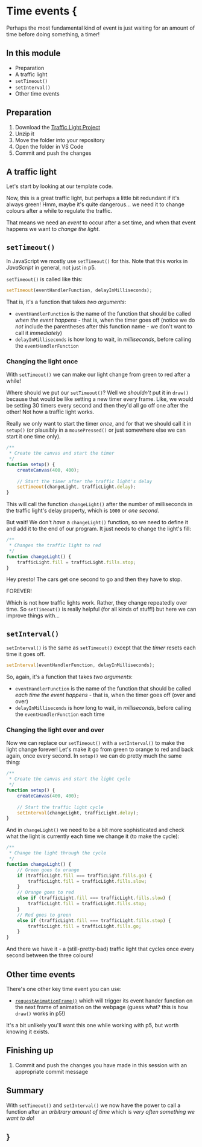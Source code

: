 # Time events {
   
Perhaps the most fundamental kind of event is just waiting for an amount of time before doing something, a timer!

## In this module

- Preparation
- A traffic light
- `setTimeout()`
- `setInterval()`
- Other time events

## Preparation

1. Download the [Traffic Light Project](./examples/traffic-light.zip)
2. Unzip it
3. Move the folder into your repository
4. Open the folder in VS Code
5. Commit and push the changes

## A traffic light

Let's start by looking at our template code.

Now, this is a great traffic light, but perhaps a little bit redundant if it's always green! Hmm, maybe it's quite dangerous... we need it to change colours after a while to regulate the traffic.

That means we need an *event* to occur after a set time, and when that event happens we want to *change the light*.

## `setTimeout()`

In JavaScript we mostly use `setTimeout()` for this. Note that this works in *JavaScript* in general, not just in p5. 

`setTimeout()` is called like this:

```javascript
setTimeout(eventHandlerFunction, delayInMilliseconds);
```

That is, it's a function that takes *two arguments*:

- `eventHandlerFunction` is the name of the function that should be called *when the event happens* - that is, when the timer goes off (notice we do *not* include the parentheses after this function name - we don't want to call it *immediately*)
- `delayInMilliseconds` is how long to wait, in *milliseconds*, before calling the `eventHandlerFunction`

### Changing the light once

With `setTimeout()` we can make our light change from green to red after a while!

Where should we put our `setTimeout()`? Well we *shouldn't* put it in `draw()` because that would be like setting a new timer every frame. Like, we would be setting 30 timers every second and then they'd all go off one after the other! Not how a traffic light works.

Really we only want to start the timer *once*, and for that we should call it in `setup()` (or plausibly in a `mousePressed()` or just somewhere else we can start it one time only).

```javascript
/**
 * Create the canvas and start the timer
 */
function setup() {
    createCanvas(400, 400);
    
    // Start the timer after the traffic light's delay
    setTimeout(changeLight, trafficLight.delay);
}
```

This will call the function `changeLight()` after the number of milliseconds in the traffic light's delay property, which is `1000` or *one second*.

But wait! We don't *have* a `changeLight()` function, so we need to define it and add it to the end of our program. It just needs to change the light's fill:

```javascript
/**
 * Changes the traffic light to red
 */
function changeLight() {
    trafficLight.fill = trafficLight.fills.stop;
}
```

Hey presto! The cars get one second to go and then they have to stop.

FOREVER!

Which is not how traffic lights work. Rather, they change repeatedly over time. So `setTimeout()` is really helpful (for all kinds of stuff!) but here we can improve things with...

## `setInterval()`

`setInterval()` is the same as `setTimeout()` except that the *timer* resets each time it goes off.

```javascript
setInterval(eventHandlerFunction, delayInMilliseconds);
```

So, again, it's a function that takes *two arguments*:

- `eventHandlerFunction` is the name of the function that should be called *each time the event happens* - that is, when the timer goes off (over and over)
- `delayInMilliseconds` is how long to wait, in *milliseconds*, before calling the `eventHandlerFunction` each time

### Changing the light over and over

Now we can replace our `setTimeout()` with a `setInterval()` to make the light change forever! Let's make it go from green to orange to red and back again, once every second. In `setup()` we can do pretty much the same thing:

```javascript
/**
 * Create the canvas and start the light cycle
 */
function setup() {
    createCanvas(400, 400);
    
    // Start the traffic light cycle
    setInterval(changeLight, trafficLight.delay);
}
```

And in `changeLight()` we need to be a bit more sophisticated and check what the light is currently each time we change it (to make the cycle):

```javascript
/**
 * Change the light through the cycle
 */
function changeLight() {
    // Green goes to orange
    if (trafficLight.fill === trafficLight.fills.go) {
        trafficLight.fill = trafficLight.fills.slow;
    }
    // Orange goes to red
    else if (trafficLight.fill === trafficLight.fills.slow) {
        trafficLight.fill = trafficLight.fills.stop;
    }
    // Red goes to green
    else if (trafficLight.fill === trafficLight.fills.stop) {
        trafficLight.fill = trafficLight.fills.go;
    }
}
```

And there we have it - a (still-pretty-bad) traffic light that cycles once every second between the three colours!

## Other time events

There's one other key time event you can use:

- [`requestAnimationFrame()`](https://developer.mozilla.org/en-US/docs/Web/API/Window/requestAnimationFrame) which will trigger its event hander function on the next frame of animation on the webpage (guess what? this is how `draw()` works in p5!)

It's a bit unlikely you'll want this one while working with p5, but worth knowing it exists.

## Finishing up

1. Commit and push the changes you have made in this session with an appropriate commit message

## Summary

With `setTimeout()` and `setInterval()` we now have the power to call a function after an *arbitrary amount of time* which is *very often something we want to do*!

## }